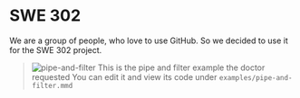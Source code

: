 # SWE 302

We are a group of people, who love to use GitHub. So we decided to use it for the SWE 302 project.

> ![pipe-and-filter](https://www.mermaidchart.com/raw/74be18b6-4967-42db-a2aa-c3467c984c79?theme=dark&version=v0.1&format=svg)
> This is the pipe and filter example the doctor requested
> You can edit it and view its code under `examples/pipe-and-filter.mmd`
